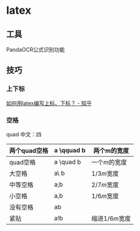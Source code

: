 # latex

## 工具

PandaOCR公式识别功能

## 技巧

### 上下标

[如何用latex编写上标、下标？ \- 知乎](https://zhuanlan.zhihu.com/p/262907455)

### 空格

quad 中文：四

| 两个quad空格 | a \qquad b | 两个*m*的宽度  |
| ------------ | ---------- | -------------- |
| quad空格     | a \quad b  | 一个*m*的宽度  |
| 大空格       | a\ b       | 1/3*m*宽度     |
| 中等空格     | a\;b       | 2/7*m*宽度     |
| 小空格       | a\,b       | 1/6*m*宽度     |
| 没有空格     | ab         |                |
| 紧贴         | a\!b       | 缩进1/6*m*宽度 |

